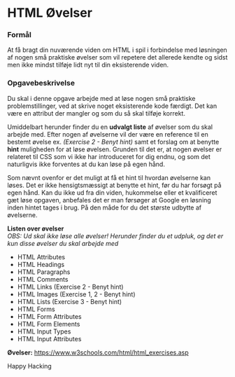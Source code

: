 # HTML Øvelser

### Formål
At få bragt din nuværende viden om HTML i spil i forbindelse med løsningen af nogen små praktiske øvelser som vil repetere det allerede kendte og sidst men ikke mindst tilføje lidt nyt til din eksisterende viden.

### Opgavebeskrivelse

Du skal i denne opgave arbejde med at løse nogen små praktiske problemstillinger, ved at skrive noget eksisterende kode færdigt. Det kan være en attribut der mangler og som du så skal tilføje korrekt.

Umiddelbart herunder finder du en **udvalgt liste** af øvelser som du skal arbejde med. 
Efter nogen af øvelserne vil der være en reference til en bestemt øvelse ex. *(Exercise 2 - Benyt hint)* samt et forslag om at benytte **hint** muligheden for at løse øvelsen. Grunden til det er, at nogen øvelser er relateret til CSS som vi ikke har introduceret for dig endnu, og som det naturligvis ikke forventes at du kan løse på egen hånd.

Som nævnt ovenfor er det muligt at få et hint til hvordan øvelserne kan løses. Det er ikke hensigtsmæssigt at benytte et hint, før du har forsøgt på egen hånd. Kan du ikke ud fra din viden, hukommelse eller et kvalificeret gæt løse opgaven, anbefales det er man førsøger at Google en løsning inden hintet tages i brug. På den måde for du det største udbytte af øvelserne.

**Listen over øvelser**<br>
*OBS: Ud skal ikke løse alle øvelser! Herunder finder du et udpluk, og det er kun disse øvelser du skal arbejde med*

* HTML Attributes
* HTML Headings
* HTML Paragraphs
* HTML Comments
* HTML Links (Exercise 2 - Benyt hint)
* HTML Images (Exercise 1, 2 - Benyt hint)
* HTML Lists (Exercise 3 - Benyt hint)
* HTML Forms
* HTML Form Attributes
* HTML Form Elements
* HTML Input Types
* HTML Input Attributes

**Øvelser:**
https://www.w3schools.com/html/html_exercises.asp

Happy Hacking

